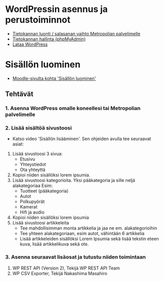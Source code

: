 # WordPressin asennus ja perustoiminnot
* [Tietokannan luonti / salasanan vaihto Metropolian palvelimelle](https://amme.metropolia.fi/mysql/)
* [Tietokannan hallinta (phpMyAdmin)](https://users.metropolia.fi/phpMyAdmin/)
* [Lataa WordPress](https://fi.wordpress.org)

# Sisällön luominen
* [Moodle-sivulta kohta 'Sisällön luominen'](https://moodle.metropolia.fi/course/view.php?id=7522)



## Tehtävät
### 1. Asenna WordPress omalle koneellesi tai Metropolian palvelimelle
### 2. Lisää sisältöä sivustoosi
* Katso video 'Sisällön lisääminen'. Sen ohjeiden avulla tee seuraavat asiat:

1. Lisää sivustoosi 3 sivua:
    * Etusivu
    * Yhteystiedot
    * Ota yhteyttä
2. Kopioi niiden sisällöksi lorem ipsumia.
3. Lisää sivustoosi kategorioita. Yksi pääkategoria ja sille neljä alakategoriaa Esim:
    * Tuotteet (pääkategoria)
    * Autot
    * Polkupyörät
    * Kamerat
    * Hifi ja audio
4. Kopioi niiden sisällöksi lorem ipsumia
5. Lisää sivustoosi artikkeleita
    * Tee mahdollisimman monta artikkelia ja jaa ne em. alakategorioihin
    * Tee yhteen alakategoriaan, esim autot, vähintään 6 artikkelia
    * Lisää artikkeleiden sisällöksi Lorem Ipsumia sekä lisää tekstin eteen kuva, lisää artikkelikuva sekä ote.
    
### 3. Asenna seuraavat lisäosat ja tutustu niiden toimintaan
1. WP REST API (Version 2), Tekijä WP REST API Team
2. WP CSV Exporter, Tekijä Nakashima Masahiro
